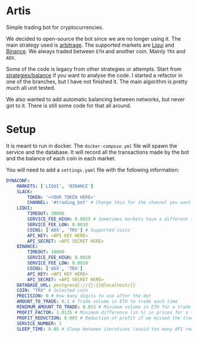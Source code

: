 # Artis
Simple trading bot for cryptocurrencies.

We decided to open-source the bot since we are no longer using it. The main strategy used is [arbitrage](https://www.investopedia.com/terms/a/arbitrage.asp). The supported markets are [Liqui](https://liqui.io/) and [Binance](https://www.binance.com). We always traded between `ETH` and another coin. Mainly `TRX` and `ADX`.

Some of the code is legacy from other strategies or attempts. Start from [strategies/balance](https://github.com/Metabot-Tech/artis/blob/master/strategies/balance.py) if you want to analyse the code. I started a refactor in one of the branches, but I have not finished it. The main algorithm is pretty much all unit tested.

We also wanted to add automatic balancing between networks, but never got to it. There is still some code for that all around.

# Setup
It is meant to run in docker. The `docker-compose.yml` file will spawn the service and the database. It will record all the transactions made by the bot and the balance of each coin in each market.

You will need to add a `settings.yaml` file with the following information:
```yaml
DYNACONF:
    MARKETS: ['LIQUI', 'BINANCE']
    SLACK:
        TOKEN: '<YOUR TOKEN HERE>'
        CHANNEL: '#trading_bot' # Change this for the channel you want
    LIQUI:
        TIMEOUT: 30000
        SERVICE_FEE_HIGH: 0.0025 # Sometimes markets have a different fee when you place an order vs fulfill one
        SERVICE_FEE_LOW: 0.0010
        COINS: ['ADX', 'TRX'] # Supported coins
        API_KEY: <API KEY HERE>
        API_SECRET: <API SECRET HERE>
    BINANCE:
        TIMEOUT: 10000
        SERVICE_FEE_HIGH: 0.0010
        SERVICE_FEE_LOW: 0.0010
        COINS: ['ADX', 'TRX']
        API_KEY: <API KEY HERE>
        API_SECRET: <API SECRET HERE>
    DATABASE_URL: postgresql://{}:{}@localhost/{}
    COIN: "TRX" # Selected coin
    PRECISION: 0 # How many digits to use after the dot
    AMOUNT_TO_TRADE: 0.1 # Trade volume in ETH to trade each time
    MINIMUM_AMOUNT_TO_TRADE: 0.015 # Minimum volume in ETH for a trade to occur
    PROFIT_FACTOR: 1.0135 # Minimum difference (in %) in prices for a trade to occur
    PROFIT_REDUCTION: 0.005 # Reduction of profit if we missed the trade
    SERVICE_NUMBER: 1
    SLEEP_TIME: 0.05 # Sleep between iterations (avoid too many API requests)
```
